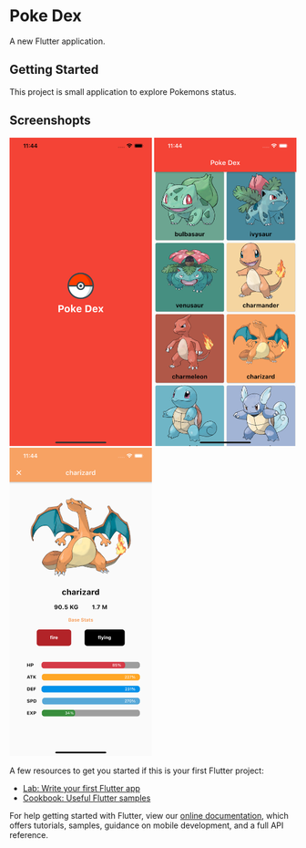 # Poke Dex

A new Flutter application.

## Getting Started

This project is small application to explore  Pokemons status.

## Screenshopts

[<img src="/img/splash_img.png" width="250"/>](splash_img.png)
[<img src="/img/pokemons_img.png" width="250"/>](pokemons_img.png)
[<img src="/img/detail_img.png" width="250"/>](detail_img.png)


A few resources to get you started if this is your first Flutter project:

- [Lab: Write your first Flutter app](https://flutter.dev/docs/get-started/codelab)
- [Cookbook: Useful Flutter samples](https://flutter.dev/docs/cookbook)

For help getting started with Flutter, view our
[online documentation](https://flutter.dev/docs), which offers tutorials,
samples, guidance on mobile development, and a full API reference.
